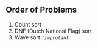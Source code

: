 ## Order of Problems

1. Count sort
2. DNF (Dutch National Flag) sort
3. Wave sort    *`!improtant`*
